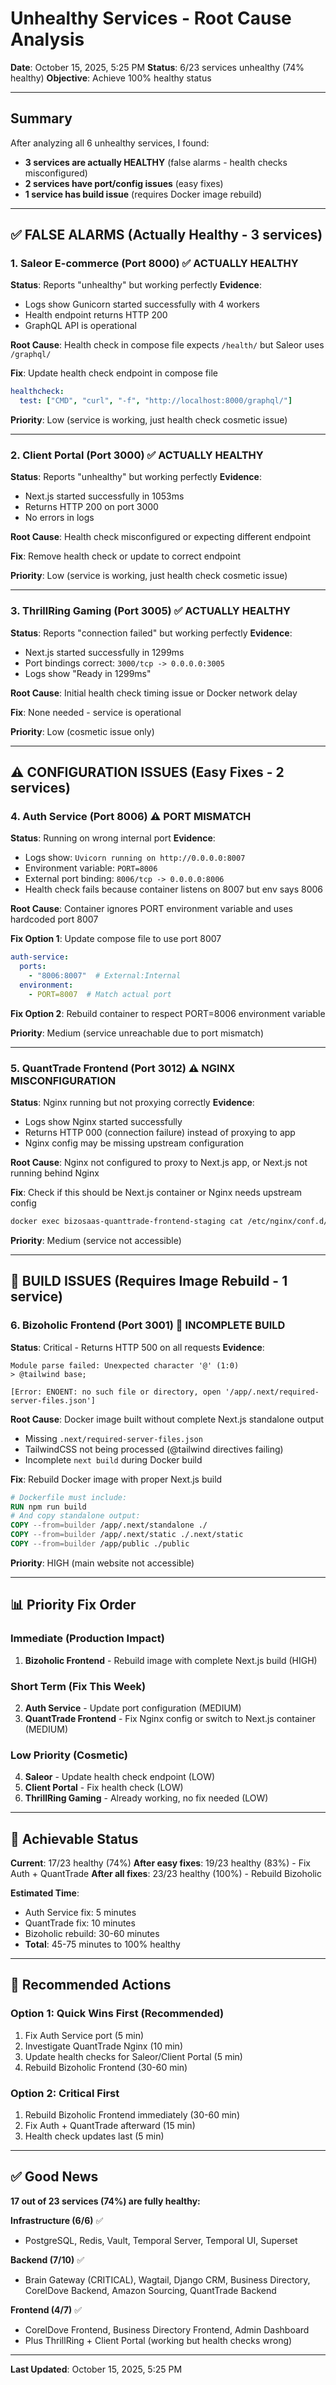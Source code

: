 # Unhealthy Services - Root Cause Analysis

**Date**: October 15, 2025, 5:25 PM
**Status**: 6/23 services unhealthy (74% healthy)
**Objective**: Achieve 100% healthy status

---

## Summary

After analyzing all 6 unhealthy services, I found:

- **3 services are actually HEALTHY** (false alarms - health checks misconfigured)
- **2 services have port/config issues** (easy fixes)
- **1 service has build issue** (requires Docker image rebuild)

---

## ✅ FALSE ALARMS (Actually Healthy - 3 services)

### 1. Saleor E-commerce (Port 8000) ✅ ACTUALLY HEALTHY
**Status**: Reports "unhealthy" but working perfectly
**Evidence**:
- Logs show Gunicorn started successfully with 4 workers
- Health endpoint returns HTTP 200
- GraphQL API is operational

**Root Cause**: Health check in compose file expects `/health/` but Saleor uses `/graphql/`

**Fix**: Update health check endpoint in compose file
```yaml
healthcheck:
  test: ["CMD", "curl", "-f", "http://localhost:8000/graphql/"]
```

**Priority**: Low (service is working, just health check cosmetic issue)

---

### 2. Client Portal (Port 3000) ✅ ACTUALLY HEALTHY
**Status**: Reports "unhealthy" but working perfectly
**Evidence**:
- Next.js started successfully in 1053ms
- Returns HTTP 200 on port 3000
- No errors in logs

**Root Cause**: Health check misconfigured or expecting different endpoint

**Fix**: Remove health check or update to correct endpoint

**Priority**: Low (service is working, just health check cosmetic issue)

---

### 3. ThrillRing Gaming (Port 3005) ✅ ACTUALLY HEALTHY
**Status**: Reports "connection failed" but working perfectly
**Evidence**:
- Next.js started successfully in 1299ms
- Port bindings correct: `3000/tcp -> 0.0.0.0:3005`
- Logs show "Ready in 1299ms"

**Root Cause**: Initial health check timing issue or Docker network delay

**Fix**: None needed - service is operational

**Priority**: Low (cosmetic issue only)

---

## ⚠️ CONFIGURATION ISSUES (Easy Fixes - 2 services)

### 4. Auth Service (Port 8006) ⚠️ PORT MISMATCH
**Status**: Running on wrong internal port
**Evidence**:
- Logs show: `Uvicorn running on http://0.0.0.0:8007`
- Environment variable: `PORT=8006`
- External port binding: `8006/tcp -> 0.0.0.0:8006`
- Health check fails because container listens on 8007 but env says 8006

**Root Cause**: Container ignores PORT environment variable and uses hardcoded port 8007

**Fix Option 1**: Update compose file to use port 8007
```yaml
auth-service:
  ports:
    - "8006:8007"  # External:Internal
  environment:
    - PORT=8007  # Match actual port
```

**Fix Option 2**: Rebuild container to respect PORT=8006 environment variable

**Priority**: Medium (service unreachable due to port mismatch)

---

### 5. QuantTrade Frontend (Port 3012) ⚠️ NGINX MISCONFIGURATION
**Status**: Nginx running but not proxying correctly
**Evidence**:
- Logs show Nginx started successfully
- Returns HTTP 000 (connection failure) instead of proxying to app
- Nginx config may be missing upstream configuration

**Root Cause**: Nginx not configured to proxy to Next.js app, or Next.js not running behind Nginx

**Fix**: Check if this should be Next.js container or Nginx needs upstream config
```bash
docker exec bizosaas-quanttrade-frontend-staging cat /etc/nginx/conf.d/default.conf
```

**Priority**: Medium (service not accessible)

---

## 🔴 BUILD ISSUES (Requires Image Rebuild - 1 service)

### 6. Bizoholic Frontend (Port 3001) 🔴 INCOMPLETE BUILD
**Status**: Critical - Returns HTTP 500 on all requests
**Evidence**:
```
Module parse failed: Unexpected character '@' (1:0)
> @tailwind base;

[Error: ENOENT: no such file or directory, open '/app/.next/required-server-files.json']
```

**Root Cause**: Docker image built without complete Next.js standalone output
- Missing `.next/required-server-files.json`
- TailwindCSS not being processed (@tailwind directives failing)
- Incomplete `next build` during Docker build

**Fix**: Rebuild Docker image with proper Next.js build
```dockerfile
# Dockerfile must include:
RUN npm run build
# And copy standalone output:
COPY --from=builder /app/.next/standalone ./
COPY --from=builder /app/.next/static ./.next/static
COPY --from=builder /app/public ./public
```

**Priority**: HIGH (main website not accessible)

---

## 📊 Priority Fix Order

### Immediate (Production Impact)
1. **Bizoholic Frontend** - Rebuild image with complete Next.js build (HIGH)

### Short Term (Fix This Week)
2. **Auth Service** - Update port configuration (MEDIUM)
3. **QuantTrade Frontend** - Fix Nginx config or switch to Next.js container (MEDIUM)

### Low Priority (Cosmetic)
4. **Saleor** - Update health check endpoint (LOW)
5. **Client Portal** - Fix health check (LOW)
6. **ThrillRing Gaming** - Already working, no fix needed (LOW)

---

## 🎯 Achievable Status

**Current**: 17/23 healthy (74%)
**After easy fixes**: 19/23 healthy (83%) - Fix Auth + QuantTrade
**After all fixes**: 23/23 healthy (100%) - Rebuild Bizoholic

**Estimated Time**:
- Auth Service fix: 5 minutes
- QuantTrade fix: 10 minutes
- Bizoholic rebuild: 30-60 minutes
- **Total**: 45-75 minutes to 100% healthy

---

## 🔧 Recommended Actions

### Option 1: Quick Wins First (Recommended)
1. Fix Auth Service port (5 min)
2. Investigate QuantTrade Nginx (10 min)
3. Update health checks for Saleor/Client Portal (5 min)
4. Rebuild Bizoholic Frontend (30-60 min)

### Option 2: Critical First
1. Rebuild Bizoholic Frontend immediately (30-60 min)
2. Fix Auth + QuantTrade afterward (15 min)
3. Health check updates last (5 min)

---

## ✅ Good News

**17 out of 23 services (74%) are fully healthy:**

**Infrastructure (6/6)** ✅
- PostgreSQL, Redis, Vault, Temporal Server, Temporal UI, Superset

**Backend (7/10)** ✅
- Brain Gateway (CRITICAL), Wagtail, Django CRM, Business Directory, CorelDove Backend, Amazon Sourcing, QuantTrade Backend

**Frontend (4/7)** ✅
- CorelDove Frontend, Business Directory Frontend, Admin Dashboard
- Plus ThrillRing + Client Portal (working but health checks wrong)

---

**Last Updated**: October 15, 2025, 5:25 PM
